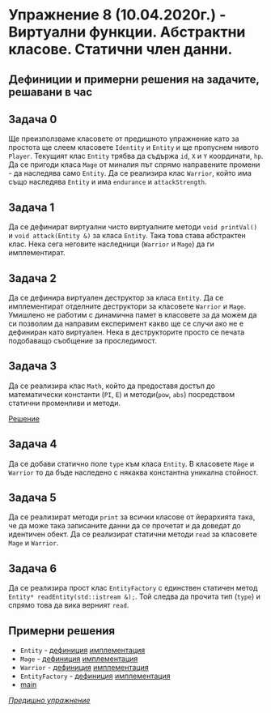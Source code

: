 # Упражнение 8 (10.04.2020г.) - Виртуални функции. Абстрактни класове. Статични член данни.

## Дефиниции и примерни решения на задачите, решавани в час

## Задача 0

Ще преизползваме класовете от предишното упражнение като за простота ще слеем класовете `Identity` и `Entity` и ще пропуснем нивото `Player`. Текущият клас `Entity` трябва да съдържа `id`, `X` и `Y` координати, `hp`. Да се пригоди класа `Mage` от миналия път спрямо направените промени - да наследява само `Entity`. Да се реализира клас `Warrior`, който има също наследява `Entity` и има `endurance` и `attackStrength`.

## Задача 1

Да се дефинират виртуални чисто виртуалните методи `void printVal()` и `void attack(Entity &)` за класа `Entity`. Така това става абстрактен клас. Нека сега неговите наследници (`Warrior` и `Mage`) да ги имплементират.

## Задача 2

Да се дефинира виртуален деструктор за класа `Entity`. Да се имплементират отделните деструктори за класовете `Warrior` и `Mage`. Умишлено не работим с динамична памет в класовете за да можем да си позволим да направим експеримент какво ще се случи ако не е дефиниран като виртуален. Нека в деструкторите просто се печата подобаващо съобщение за проследимост.

## Задача 3

Да се реализира клас `Math`, който да предоставя достъп до математически константи (`PI`, `E`) и методи(`pow`, `abs`) посредством статични променливи и методи. 

[Решение](./static.cpp)

## Задача 4

Да се добави статично поле `type` към класа `Entity`. В класовете `Mage` и `Warrior` то да бъде наследено с някаква константна уникална стойност. 

## Задача 5

Да се реализират методи `print` за всички класове от йерархията така, че да може така записаните данни да се прочетат и да доведат до идентичен обект. Да се реализират статични методи `read` за класовете `Mage` и `Warrior`.

## Задача 6

Да се реализира прост клас `EntityFactory` с единствен статичен метод `Entity* readEntity(std::istream &);`. Той следва да прочита тип (`type`) и спрямо това да вика верният `read`.

## Примерни решения
* `Entity` - [дефиниция](./Entity.h) [имплементация](./Entity.cpp)
* `Mage` - [дефиниция](./Mage.h) [имплементация](./Mage.cpp)
* `Warrior` - [дефиниция](./Warrior.h) [имплементация](./Warrior.cpp)
* `EntityFactory` - [дефиниция](./EntityFactory.h) [имплементация](./EntityFactory.cpp)
* [main](./main.cpp)

[*Предишно упражнение*](../lab07)
